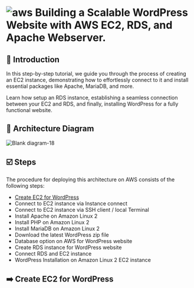 # ![aws](https://github.com/julien-muke/Search-Engine-Website-using-AWS/assets/110755734/01cd6124-8014-4baa-a5fe-bd227844d263) Building a Scalable WordPress Website with AWS EC2, RDS, and Apache Webserver.


## <a name="introduction">🤖 Introduction</a>

In this step-by-step tutorial, we guide you through the process of creating an EC2 instance, demonstrating how to effortlessly connect to it and install essential packages like Apache, MariaDB, and more. 

Learn how setup an RDS instance, establishing a seamless connection between your EC2 and RDS, and finally, installing WordPress for a fully functional website. 


## <a name="design">📐 Architecture Diagram</a>


![Blank diagram-18](https://github.com/user-attachments/assets/7a3bd865-7167-4b54-8628-e3f56a9f31f6)


## <a name="steps">☑️ Steps</a>

The procedure for deploying this architecture on AWS consists of the following steps:

* [Create EC2 for WordPress](Create-EC2-for-WordPress)
* Connect to EC2 instance via Instance connect
* Connect to EC2 instance via SSH client / local Terminal
* Install Apache on Amazon Linux 2
* Install PHP on Amazon Linux 2
* Install MariaDB on Amazon Linux 2
* Download the latest WordPress zip file
* Database option on AWS for WordPress website
* Create RDS instance for WordPress website
* Connect RDS and EC2 instance
* WordPress Installation on Amazon Linux 2 EC2 instance

## <a name="Create-EC2-for-WordPress">➡️ Create EC2 for WordPress</a>


